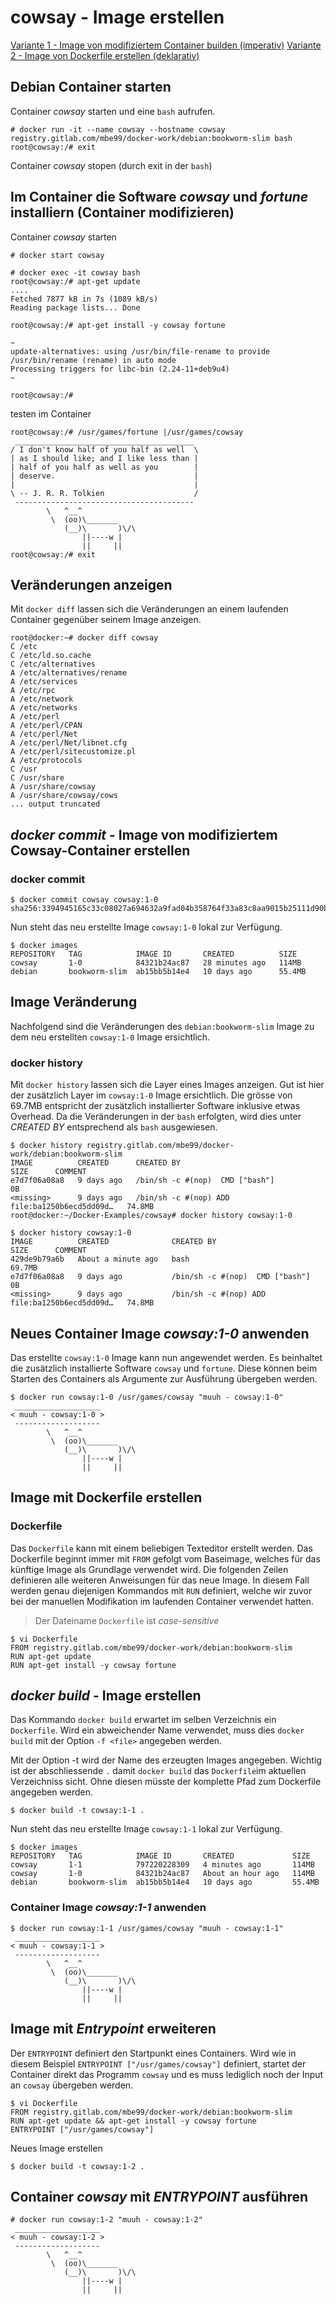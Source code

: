 # cowsay - Image erstellen

[Variante 1 - Image von modifiziertem Container builden (imperativ)](#im-container-die-software-cowsay-und-fortune-installiern-container-modifizieren)
[Variante 2 - Image von Dockerfile erstellen (deklarativ)](#image-mit-dockerfile-erstellen)


## Debian Container starten

Container *cowsay* starten und eine `bash` aufrufen. 

```
# docker run -it --name cowsay --hostname cowsay registry.gitlab.com/mbe99/docker-work/debian:bookworm-slim bash
root@cowsay:/# exit
```

Container *cowsay* stopen (durch exit in der `bash`)




## Im Container die Software *cowsay* und *fortune* installiern (Container modifizieren)

Container *cowsay* starten

```
# docker start cowsay

# docker exec -it cowsay bash
root@cowsay:/# apt-get update
....
Fetched 7877 kB in 7s (1089 kB/s)
Reading package lists... Done

root@cowsay:/# apt-get install -y cowsay fortune

~
update-alternatives: using /usr/bin/file-rename to provide /usr/bin/rename (rename) in auto mode
Processing triggers for libc-bin (2.24-11+deb9u4) 
~

root@cowsay:/#

```

testen im Container

``` 
root@cowsay:/# /usr/games/fortune |/usr/games/cowsay
 ________________________________________
/ I don't know half of you half as well  \
| as I should like; and I like less than |
| half of you half as well as you        |
| deserve.                               |
|                                        |
\ -- J. R. R. Tolkien                    /
 ----------------------------------------
        \   ^__^
         \  (oo)\_______
            (__)\       )\/\
                ||----w |
                ||     ||
root@cowsay:/# exit
```

## Veränderungen anzeigen

Mit `docker diff` lassen sich die Veränderungen an einem laufenden Container gegenüber seinem Image anzeigen.

```
root@docker:~# docker diff cowsay
C /etc
C /etc/ld.so.cache
C /etc/alternatives
A /etc/alternatives/rename
A /etc/services
A /etc/rpc
A /etc/network
A /etc/networks
A /etc/perl
A /etc/perl/CPAN
A /etc/perl/Net
A /etc/perl/Net/libnet.cfg
A /etc/perl/sitecustomize.pl
A /etc/protocols
C /usr
C /usr/share
A /usr/share/cowsay
A /usr/share/cowsay/cows
... output truncated
```

## *docker commit* - Image von modifiziertem Cowsay-Container erstellen

### docker commit

```
$ docker commit cowsay cowsay:1-0
sha256:3394945165c33c08027a694632a9fad04b358764f33a83c8aa9015b25111d90b
```

Nun steht das neu erstellte Image `cowsay:1-0` lokal zur Verfügung.

```
$ docker images
REPOSITORY   TAG            IMAGE ID       CREATED          SIZE
cowsay       1-0            84321b24ac87   28 minutes ago   114MB
debian       bookworm-slim  ab15bb5b14e4   10 days ago      55.4MB
```

## Image Veränderung

Nachfolgend sind die Veränderungen des `debian:bookworm-slim` Image zu dem neu erstellten `cowsay:1-0` Image ersichtlich.

### docker history

Mit `docker history` lassen sich die Layer eines Images anzeigen. Gut ist hier der zusätzlich Layer  im `cowsay:1-0` Image ersichtlich. Die grösse von 69.7MB entspricht der zusätzlich installierter Software inklusive etwas Overhead. Da die Veränderungen in der `bash` erfolgten, wird dies unter *CREATED BY* entsprechend als `bash` ausgewiesen.

```
$ docker history registry.gitlab.com/mbe99/docker-work/debian:bookworm-slim
IMAGE          CREATED      CREATED BY                                      SIZE      COMMENT
e7d7f06a08a8   9 days ago   /bin/sh -c #(nop)  CMD ["bash"]                 0B
<missing>      9 days ago   /bin/sh -c #(nop) ADD file:ba1250b6ecd5dd09d…   74.8MB
root@docker:~/Docker-Examples/cowsay# docker history cowsay:1-0

$ docker history cowsay:1-0
IMAGE          CREATED              CREATED BY                                      SIZE      COMMENT
429de9b79a6b   About a minute ago   bash                                            69.7MB
e7d7f06a08a8   9 days ago           /bin/sh -c #(nop)  CMD ["bash"]                 0B
<missing>      9 days ago           /bin/sh -c #(nop) ADD file:ba1250b6ecd5dd09d…   74.8MB
```

## Neues Container Image *cowsay:1-0* anwenden

Das erstellte `cowsay:1-0` Image kann nun angewendet werden. Es beinhaltet die zusätzlich installierte Software `cowsay` und `fortune`. Diese können beim Starten des Containers als Argumente zur Ausführung übergeben werden.

```
$ docker run cowsay:1-0 /usr/games/cowsay "muuh - cowsay:1-0"
 ___________________
< muuh - cowsay:1-0 >
 -------------------
        \   ^__^
         \  (oo)\_______
            (__)\       )\/\
                ||----w |
                ||     ||
```


## Image mit Dockerfile erstellen

### Dockerfile

Das `Dockerfile` kann mit einem beliebigen Texteditor erstellt werden. Das Dockerfile beginnt immer mit `FROM` gefolgt vom Baseimage, welches für das künftige Image als Grundlage verwendet wird. Die folgenden Zeilen definieren alle weiteren Anweisungen für das neue Image. In diesem Fall werden genau diejenigen Kommandos mit `RUN` definiert, welche wir zuvor bei der manuellen Modifikation im laufenden Container verwendet hatten.

> Der Dateiname `Dockerfile` ist *case-sensitive*

```
$ vi Dockerfile
FROM registry.gitlab.com/mbe99/docker-work/debian:bookworm-slim
RUN apt-get update
RUN apt-get install -y cowsay fortune
```

## *docker build* - Image erstellen

Das Kommando `docker build` erwartet im selben Verzeichnis ein `Dockerfile`. Wird ein abweichender Name verwendet, muss dies `docker build` mit der Option `-f <file>` angegeben werden.

Mit der Option -t wird der Name des erzeugten Images angegeben. Wichtig ist der abschliessende `.` damit `docker build` das `Dockerfile`im aktuellen Verzeichniss sicht. Ohne diesen müsste der komplette Pfad zum Dockerfile angegeben werden.

```
$ docker build -t cowsay:1-1 .
```
Nun steht das neu erstellte Image `cowsay:1-1` lokal zur Verfügung.

```
$ docker images
REPOSITORY   TAG            IMAGE ID       CREATED             SIZE
cowsay       1-1            797220228309   4 minutes ago       114MB
cowsay       1-0            84321b24ac87   About an hour ago   114MB
debian       bookworm-slim  ab15bb5b14e4   10 days ago         55.4MB
```



### Container Image *cowsay:1-1* anwenden

```
$ docker run cowsay:1-1 /usr/games/cowsay "muuh - cowsay:1-1"
 ___________________
< muuh - cowsay:1-1 >
 -------------------
        \   ^__^
         \  (oo)\_______
            (__)\       )\/\
                ||----w |
                ||     ||
```

## Image mit *Entrypoint* erweiteren

Der `ENTRYPOINT` definiert den Startpunkt eines Containers. Wird wie in diesem Beispiel `ENTRYPOINT ["/usr/games/cowsay"]` definiert, startet der Container direkt das Programm `cowsay` und es muss lediglich noch der Input an `cowsay` übergeben werden.

```` 
$ vi Dockerfile
FROM registry.gitlab.com/mbe99/docker-work/debian:bookworm-slim
RUN apt-get update && apt-get install -y cowsay fortune
ENTRYPOINT ["/usr/games/cowsay"]
```` 

Neues Image erstellen

```
$ docker build -t cowsay:1-2 .
```


## Container *cowsay* mit *ENTRYPOINT* ausführen

```
# docker run cowsay:1-2 "muuh - cowsay:1-2"
 ___________________
< muuh - cowsay:1-2 >
 -------------------
        \   ^__^
         \  (oo)\_______
            (__)\       )\/\
                ||----w |
                ||     ||
```
